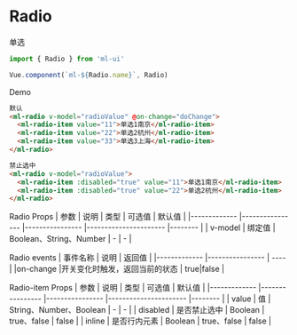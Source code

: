 # Radio

单选
```js
import { Radio } from 'ml-ui'

Vue.component(`ml-${Radio.name}`, Radio)
```

Demo

```html
默认
<ml-radio v-model="radioValue" @on-change="doChange">
  <ml-radio-item value="11">单选1南京</ml-radio-item>
  <ml-radio-item value="22">单选2杭州</ml-radio-item>
  <ml-radio-item value="33">单选3上海</ml-radio-item>
</ml-radio>

禁止选中
<ml-radio v-model="radioValue">
  <ml-radio-item :disabled="true" value="11">单选1南京</ml-radio-item>
  <ml-radio-item :disabled="true" value="22">单选2杭州</ml-radio-item>
</ml-radio>
```
Radio Props
| 参数          | 说明            | 类型            | 可选值                 | 默认值   |
|-------------  |---------------- |---------------- |---------------------- |-------- |
| v-model         | 绑定值		  | Boolean、String、Number  | - | - |


Radio events
| 事件名称          | 说明            | 返回值 |
|-------------  |---------------- | ---- |
|on-change	  |开关变化时触发，返回当前的状态	 | true|false |

Radio-item Props
| 参数          | 说明            | 类型            | 可选值                 | 默认值   |
|-------------  |---------------- |---------------- |---------------------- |-------- |
| value         | 值	  | String、Number、Boolean  | - | - |
| disabled         | 是否禁止选中	  | Boolean  |  true、false  | false |
| inline         | 是否行内元素	  | Boolean  |  true、false | false |

